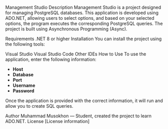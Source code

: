Management Studio
Description
Management Studio is a project designed for managing PostgreSQL databases. This application is developed using ADO.NET, allowing users to select options, and based on your selected options, the program executes the corresponding PostgreSQL queries. The project is built using Asynchronous Programming (Async).

Requirements
.NET 8 or higher
Installation
You can install the project using the following tools:

Visual Studio
Visual Studio Code
Other IDEs
How to Use
To use the application, enter the following information:

- **Host**
- **Database**
- **Port**
- **Username**
- **Password**

Once the application is provided with the correct information, it will run and allow you to create SQL queries.

Author
Muhammad Musokhon — Student, created the project to learn ADO.NET.
License
[License information]
